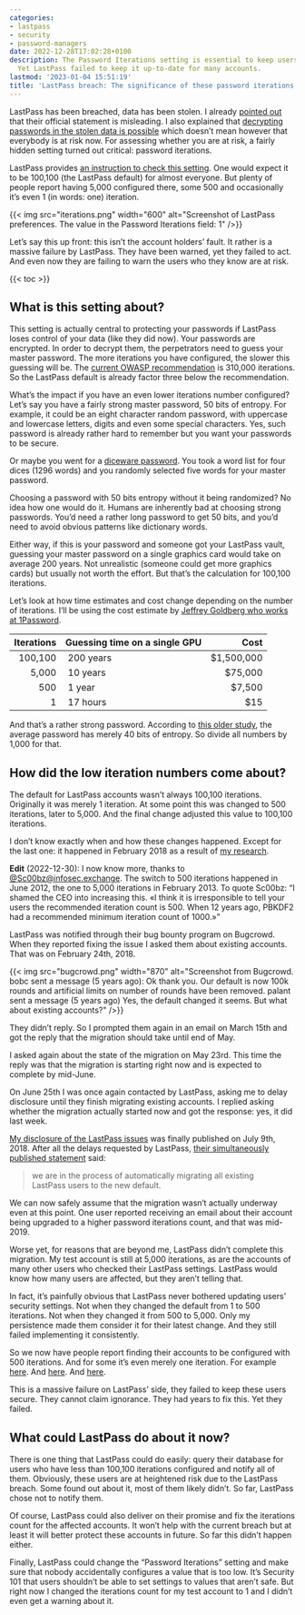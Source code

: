 ```yaml
---
categories:
- lastpass
- security
- password-managers
date: 2022-12-28T17:02:28+0100
description: The Password Iterations setting is essential to keep users’ data secure.
  Yet LastPass failed to keep it up-to-date for many accounts.
lastmod: '2023-01-04 15:51:19'
title: 'LastPass breach: The significance of these password iterations'
---
```


LastPass has been breached, data has been stolen. I already [pointed out](/2022/12/26/whats-in-a-pr-statement-lastpass-breach-explained/) that their official statement is misleading. I also explained that [decrypting passwords in the stolen data is possible](/2022/12/23/lastpass-has-been-breached-what-now/) which doesn’t mean however that everybody is at risk now. For assessing whether you are at risk, a fairly hidden setting turned out critical: password iterations.

LastPass provides [an instruction to check this setting](https://support.lastpass.com/help/how-do-i-change-my-password-iterations-for-lastpass). One would expect it to be 100,100 (the LastPass default) for almost everyone. But plenty of people report having 5,000 configured there, some 500 and occasionally it’s even 1 (in words: one) iteration.

{{< img src="iterations.png" width="600" alt="Screenshot of LastPass preferences. The value in the Password Iterations field: 1" />}}

Let’s say this up front: this isn’t the account holders’ fault. It rather is a massive failure by LastPass. They have been warned, yet they failed to act. And even now they are failing to warn the users who they know are at risk.

{{< toc >}}

## What is this setting about?

This setting is actually central to protecting your passwords if LastPass loses control of your data (like they did now). Your passwords are encrypted. In order to decrypt them, the perpetrators need to guess your master password. The more iterations you have configured, the slower this guessing will be. The [current OWASP recommendation](https://cheatsheetseries.owasp.org/cheatsheets/Password_Storage_Cheat_Sheet.html#pbkdf2) is 310,000 iterations. So the LastPass default is already factor three below the recommendation.

What’s the impact if you have an even lower iterations number configured? Let’s say you have a fairly strong master password, 50 bits of entropy. For example, it could be an eight character random password, with uppercase and lowercase letters, digits and even some special characters. Yes, such password is already rather hard to remember but you want your passwords to be secure.

Or maybe you went for a [diceware password](https://en.wikipedia.org/wiki/Diceware). You took a word list for four dices (1296 words) and you randomly selected five words for your master password.

Choosing a password with 50 bits entropy without it being randomized? No idea how one would do it. Humans are inherently bad at choosing strong passwords. You’d need a rather long password to get 50 bits, and you’d need to avoid obvious patterns like dictionary words.

Either way, if this is your password and someone got your LastPass vault, guessing your master password on a single graphics card would take on average 200 years. Not unrealistic (someone could get more graphics cards) but usually not worth the effort. But that’s the calculation for 100,100 iterations.

Let’s look at how time estimates and cost change depending on the number of iterations. I’ll be using the cost estimate by [Jeffrey Goldberg who works at 1Password](https://ioc.exchange/@jpgoldberg/109589071740635270).

| Iterations | Guessing time on a single GPU | Cost      |
|-----------:|-------------------------------|----------:|
| 100,100    | &nbsp;200 years               | $1,500,000|
| 5,000      | &nbsp;10 years                | $75,000   |
| 500        | &nbsp;1 year                  | $7,500    |
| 1          | &nbsp;17 hours                | $15       |

And that’s a rather strong password. According to [this older study](https://www.microsoft.com/en-us/research/wp-content/uploads/2006/11/www2007.pdf), the average password has merely 40 bits of entropy. So divide all numbers by 1,000 for that.

## How did the low iteration numbers come about?

The default for LastPass accounts wasn’t always 100,100 iterations. Originally it was merely 1 iteration. At some point this was changed to 500 iterations, later to 5,000. And the final change adjusted this value to 100,100 iterations.

I don’t know exactly when and how these changes happened. Except for the last one: it happened in February 2018 as a result of [my research](/2018/07/09/is-your-lastpass-data-really-safe-in-the-encrypted-online-vault/#cracking-the-encryption).

**Edit** (2022-12-30): I now know more, thanks to [@Sc00bz@infosec.exchange](https://infosec.exchange/@sc00bz/109599415792124027). The switch to 500 iterations happened in June 2012, the one to 5,000 iterations in February 2013. To quote Sc00bz: “I shamed the CEO into increasing this. «I think it is irresponsible to tell your users the recommended iteration count is 500. When 12 years ago, PBKDF2 had a recommended minimum iteration count of 1000.»”

LastPass was notified through their bug bounty program on Bugcrowd. When they reported fixing the issue I asked them about existing accounts. That was on February 24th, 2018.

{{< img src="bugcrowd.png" width="870" alt="Screenshot from Bugcrowd. bobc sent a message (5 years ago): Ok thank you. Our default is now 100k rounds and artificial limits on number of rounds have been removed. palant sent a message (5 years ago) Yes, the default changed it seems. But what about existing accounts?" />}}

They didn’t reply. So I prompted them again in an email on March 15th and got the reply that the migration should take until end of May.

I asked again about the state of the migration on May 23rd. This time the reply was that the migration is starting right now and is expected to complete by mid-June.

On June 25th I was once again contacted by LastPass, asking me to delay disclosure until they finish migrating existing accounts. I replied asking whether the migration actually started now and got the response: yes, it did last week.

[My disclosure of the LastPass issues](/2018/07/09/is-your-lastpass-data-really-safe-in-the-encrypted-online-vault/) was finally published on July 9th, 2018. After all the delays requested by LastPass, [their simultaneously published statement](https://blog.lastpass.com/2018/07/lastpass-bugcrowd-update/) said:

> we are in the process of automatically migrating all existing LastPass users to the new default.

We can now safely assume that the migration wasn’t actually underway even at this point. One user reported receiving an email about their account being upgraded to a higher password iterations count, and that was mid-2019.

Worse yet, for reasons that are beyond me, LastPass didn’t complete this migration. My test account is still at 5,000 iterations, as are the accounts of many other users who checked their LastPass settings. LastPass would know how many users are affected, but they aren’t telling that.

In fact, it’s painfully obvious that LastPass never bothered updating users’ security settings. Not when they changed the default from 1 to 500 iterations. Not when they changed it from 500 to 5,000. Only my persistence made them consider it for their latest change. And they still failed implementing it consistently.

So we now have people report finding their accounts to be configured with 500 iterations. And for some it’s even merely one iteration. For example [here](https://social.treehouse.systems/@particles/109566045071178513). And [here](https://news.ycombinator.com/item?id=34152779). And [here](https://snabelen.no/@vegardlarsen/109575002998425618).

This is a massive failure on LastPass’ side, they failed to keep these users secure. They cannot claim ignorance. They had years to fix this. Yet they failed.

## What could LastPass do about it now?

There is one thing that LastPass could do easily: query their database for users who have less than 100,100 iterations configured and notify all of them. Obviously, these users are at heightened risk due to the LastPass breach. Some found out about it, most of them likely didn’t. So far, LastPass chose not to notify them.

Of course, LastPass could also deliver on their promise and fix the iterations count for the affected accounts. It won’t help with the current breach but at least it will better protect these accounts in future. So far this didn’t happen either.

Finally, LastPass could change the “Password Iterations” setting and make sure that nobody accidentally configures a value that is too low. It’s Security 101 that users shouldn’t be able to set settings to values that aren’t safe. But right now I changed the iterations count for my test account to 1 and I didn’t even get a warning about it.